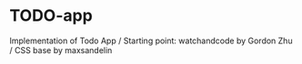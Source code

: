 # TODO-app
Implementation of Todo App 
/ Starting point: watchandcode by Gordon Zhu
/ CSS base by maxsandelin
